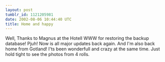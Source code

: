 ```yaml
---
layout: post
tumblr_id: 1121205981  
date: 2002-08-06 10:44:40 UTC
title: Home and happy
---
```


Well, Thanks to Magnus at the Hotell WWW for restoring the backup database! Pjuh! Now is all major updates back again. And I'm also back home from Gotland! I'ts been wonderfull and crazy at the same time. Just hold tight to see the photos from 4 rolls.
